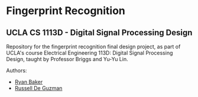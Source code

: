 # Fingerprint Recognition
## UCLA CS 1113D - Digital Signal Processing Design

Repository for the fingerprint recognition final design project, as part of UCLA's course Electrical Engineering 113D: Digital Signal Processing Design, taught by Professor Briggs and Yu-Yu Lin.

Authors:
* [Ryan Baker](http://github.com/ryanwb)
* [Russell De Guzman](http://github.com/)